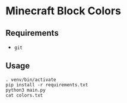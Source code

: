 # Minecraft Block Colors

## Requirements

- `git`


## Usage

```console
. venv/bin/activate
pip install -r requirements.txt
python3 main.py
cat colors.txt
```
